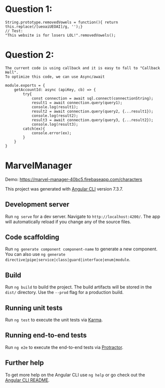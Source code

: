 # Question 1:
	String.prototype.removedVowels = function(){ return this.replace(/[ueoaiUEOAI]/g, '');}
	// Test:
	"This website is for losers LOL!".removedVowels();
# Question 2:

	The current code is using callback and it is easy to fall to "Callback Hell". 
	To optimize this code, we can use Async/await
	
	module.exports = {
		getAccountId: async (apiKey, cb) => {
			try{
				const connection = await sql.connect(connectionString);
				result1 = await connection.query(query1);
				console.log(result1);
				result2 = await connection.query(query2, {...result1});
				console.log(result2);
				result3 = await connection.query(query3, {...result2});
				console.log(result3);
			catch(ex){
				console.error(ex);
			}
		}
	}
# MarvelManager

Demo: https://marvel-manager-40bc5.firebaseapp.com/characters

This project was generated with [Angular CLI](https://github.com/angular/angular-cli) version 7.3.7.

## Development server

Run `ng serve` for a dev server. Navigate to `http://localhost:4200/`. The app will automatically reload if you change any of the source files.

## Code scaffolding

Run `ng generate component component-name` to generate a new component. You can also use `ng generate directive|pipe|service|class|guard|interface|enum|module`.

## Build

Run `ng build` to build the project. The build artifacts will be stored in the `dist/` directory. Use the `--prod` flag for a production build.

## Running unit tests

Run `ng test` to execute the unit tests via [Karma](https://karma-runner.github.io).

## Running end-to-end tests

Run `ng e2e` to execute the end-to-end tests via [Protractor](http://www.protractortest.org/).

## Further help

To get more help on the Angular CLI use `ng help` or go check out the [Angular CLI README](https://github.com/angular/angular-cli/blob/master/README.md).
